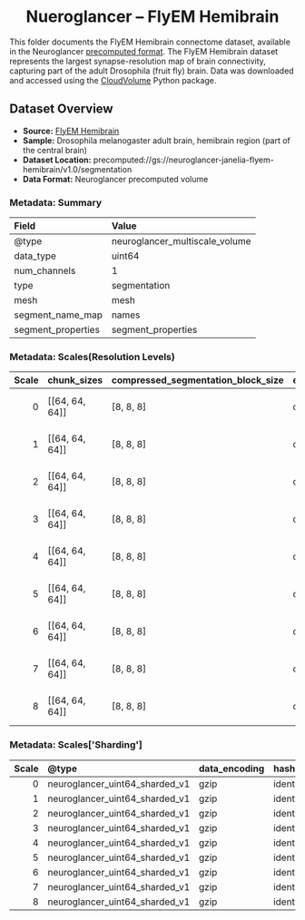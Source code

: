 <h1 align="center">Nueroglancer – FlyEM Hemibrain </h1>

This folder documents the FlyEM Hemibrain connectome dataset, available in the Neuroglancer [precomputed format](https://github.com/google/neuroglancer/blob/master/src/datasource/precomputed/volume.md#unsharded-chunk-storage). The FlyEM Hemibrain dataset represents the largest synapse-resolution map of brain connectivity, capturing part of the adult Drosophila (fruit fly) brain. Data was downloaded and accessed using the [CloudVolume](https://github.com/seung-lab/cloud-volume) Python package.

## Dataset Overview

- **Source:** [FlyEM Hemibrain](https://tinyurl.com/hemibrain-ng)
- **Sample:** Drosophila melanogaster adult brain, hemibrain region (part of the central brain)
- **Dataset Location:** precomputed://gs://neuroglancer-janelia-flyem-hemibrain/v1.0/segmentation
- **Data Format:** Neuroglancer precomputed volume

### Metadata: Summary

| Field              | Value                          |
|:-------------------|:-------------------------------|
| @type              | neuroglancer_multiscale_volume |
| data_type          | uint64                         |
| num_channels       | 1                              |
| type               | segmentation                   |
| mesh               | mesh                           |
| segment_name_map   | names                          |
| segment_properties | segment_properties             |

### Metadata: Scales(Resolution Levels)

|   Scale | chunk_sizes    | compressed_segmentation_block_size   | encoding                | key                  | resolution         | size                  |
|--------:|:---------------|:-------------------------------------|:------------------------|:---------------------|:-------------------|:----------------------|
|       0 | [[64, 64, 64]] | [8, 8, 8]                            | compressed_segmentation | 8.0x8.0x8.0          | [8, 8, 8]          | [34432, 39552, 41408] |
|       1 | [[64, 64, 64]] | [8, 8, 8]                            | compressed_segmentation | 16.0x16.0x16.0       | [16, 16, 16]       | [17216, 19776, 20704] |
|       2 | [[64, 64, 64]] | [8, 8, 8]                            | compressed_segmentation | 32.0x32.0x32.0       | [32, 32, 32]       | [8608, 9888, 10352]   |
|       3 | [[64, 64, 64]] | [8, 8, 8]                            | compressed_segmentation | 64.0x64.0x64.0       | [64, 64, 64]       | [4304, 4944, 5176]    |
|       4 | [[64, 64, 64]] | [8, 8, 8]                            | compressed_segmentation | 128.0x128.0x128.0    | [128, 128, 128]    | [2152, 2472, 2588]    |
|       5 | [[64, 64, 64]] | [8, 8, 8]                            | compressed_segmentation | 256.0x256.0x256.0    | [256, 256, 256]    | [1076, 1236, 1294]    |
|       6 | [[64, 64, 64]] | [8, 8, 8]                            | compressed_segmentation | 512.0x512.0x512.0    | [512, 512, 512]    | [538, 618, 647]       |
|       7 | [[64, 64, 64]] | [8, 8, 8]                            | compressed_segmentation | 1024.0x1024.0x1024.0 | [1024, 1024, 1024] | [269, 309, 324]       |
|       8 | [[64, 64, 64]] | [8, 8, 8]                            | compressed_segmentation | 2048.0x2048.0x2048.0 | [2048, 2048, 2048] | [135, 155, 162]       |

### Metadata: Scales['Sharding']

|   Scale | @type                          | data_encoding   | hash     |   minishard_bits | minishard_index_encoding   |   preshift_bits |   shard_bits |
|--------:|:-------------------------------|:----------------|:---------|-----------------:|:---------------------------|----------------:|-------------:|
|       0 | neuroglancer_uint64_sharded_v1 | gzip            | identity |                6 | gzip                       |               9 |           15 |
|       1 | neuroglancer_uint64_sharded_v1 | gzip            | identity |                6 | gzip                       |               9 |           12 |
|       2 | neuroglancer_uint64_sharded_v1 | gzip            | identity |                6 | gzip                       |               9 |            9 |
|       3 | neuroglancer_uint64_sharded_v1 | gzip            | identity |                6 | gzip                       |               9 |            6 |
|       4 | neuroglancer_uint64_sharded_v1 | gzip            | identity |                6 | gzip                       |               9 |            3 |
|       5 | neuroglancer_uint64_sharded_v1 | gzip            | identity |                6 | gzip                       |               9 |            0 |
|       6 | neuroglancer_uint64_sharded_v1 | gzip            | identity |                3 | gzip                       |               9 |            0 |
|       7 | neuroglancer_uint64_sharded_v1 | gzip            | identity |                0 | gzip                       |               9 |            0 |
|       8 | neuroglancer_uint64_sharded_v1 | gzip            | identity |                0 | gzip                       |               6 |            0 |